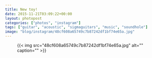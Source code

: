 ```yaml
---
title: New toy!
date: 2015-11-21T03:09:22+00:00
layout: photopost
categories: ["photos", "instagram"]
tags: ["guitar", "acoustic", "sigmaguitars", "music", "soundhole"]
image: "blog/instagram/48cf608a65749c7b87242df1bf74e65a.jpg"
---
```


<figure class="photo photo--square">
  {{< img src="48cf608a65749c7b87242df1bf74e65a.jpg" alt="" caption="" >}}

</figure>


